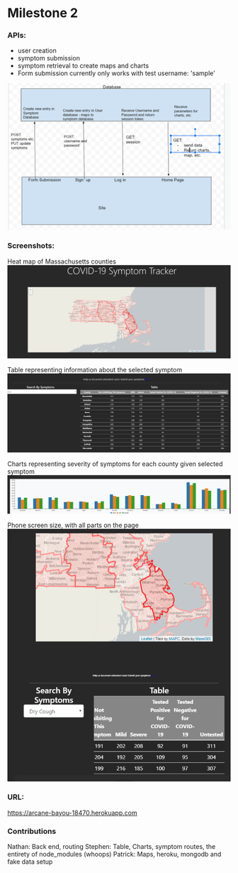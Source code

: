 # Milestone 2

### APIs:

- user creation
- symptom submission
- symptom retrieval to create maps and charts
- Form submission currently only works with test username: 'sample'

![API flowchart](./images/milestone2/image.png)



### Screenshots:

Heat map of Massachusetts counties
![map screenshot ](./images/milestone2/screenshot-map.PNG)     

Table representing information about the selected symptom
![table screenshot 1](./images/milestone2/screenshot-table.PNG)       

Charts representing severity of symptoms for each county given selected symptom
![chart screenshot 1](./images/milestone2/screenshot-chart.PNG)       

Phone screen size, with all parts on the page
![phone screenshot](./images/milestone2/screenshot-phone.PNG)

### URL:
https://arcane-bayou-18470.herokuapp.com


### Contributions

Nathan: Back end, routing
Stephen: Table, Charts, symptom routes, the entirety of node_modules (whoops) 
Patrick: Maps, heroku, mongodb and fake data setup
